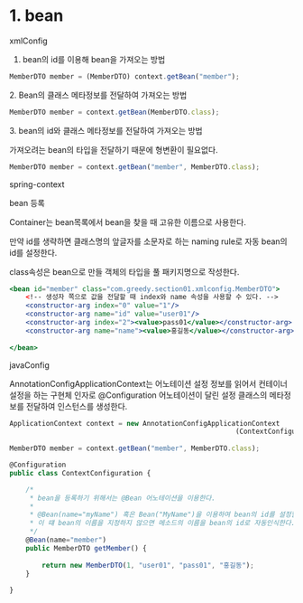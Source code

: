 # 1. bean



xmlConfig

1. bean의 id를 이용해 bean을 가져오는 방법

```jsx
MemberDTO member = (MemberDTO) context.getBean("member");
```

2\. Bean의 클래스 메타정보를 전달하여 가져오는 방법

```jsx
MemberDTO member = context.getBean(MemberDTO.class);
```

3\. bean의 id와 클래스 메타정보를 전달하여 가져오는 방법

가져오려는 bean의 타입을 전달하기 때문에 형변환이 필요없다.

```jsx
MemberDTO member = context.getBean("member", MemberDTO.class);
```

spring-context

bean 등록

Container는 bean목록에서 bean을 찾을 때 고유한 이름으로 사용한다.

만약 id를 생략하면 클래스명의 앞글자를 소문자로 하는 naming rule로 자동 bean의 id를 설정한다.

class속성은 bean으로 만들 객체의 타입을 풀 패키지명으로 작성한다.

```jsx
<bean id="member" class="com.greedy.section01.xmlconfig.MemberDTO">
	<!-- 생성자 쪽으로 값을 전달할 때 index와 name 속성을 사용할 수 있다. -->
	<constructor-arg index="0" value="1"/>
	<constructor-arg name="id" value="user01"/>
	<constructor-arg index="2"><value>pass01</value></constructor-arg>
	<constructor-arg name="name"><value>홍길동</value></constructor-arg>
	
</bean>
```

javaConfig

AnnotationConfigApplicationContext는 어노테이션 설정 정보를 읽어서 컨테이너 설정을 하는 구현체 인자로 @Configuration 어노테이션이 달린 설정 클래스의 메타정보를 전달하여 인스턴스를 생성한다.

```jsx
ApplicationContext context = new AnnotationConfigApplicationContext
														(ContextConfiguration.class);
		
MemberDTO member = context.getBean("member", MemberDTO.class);
```

```jsx
@Configuration
public class ContextConfiguration {

	/*
	 * bean을 등록하기 위해서는 @Bean 어노테이션을 이용한다.
	 * 
	 * @Bean(name="myName") 혹은 Bean("MyName")을 이용하여 bean의 id를 설정할 수 있다.
	 * 이 떄 bean의 이름을 지정하지 않으면 메소드의 이름을 bean의 id로 자동인식한다.
	 */
	@Bean(name="member")
	public MemberDTO getMember() {
		
		return new MemberDTO(1, "user01", "pass01", "홍길동");
	}
	
}
```
